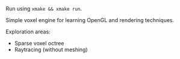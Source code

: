 Run using `xmake && xmake run`.

Simple voxel engine for learning OpenGL and rendering techniques.

Exploration areas:
- Sparse voxel octree
- Raytracing (without meshing)

